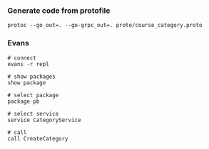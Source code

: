 ### Generate code from protofile

```shell
protoc --go_out=. --go-grpc_out=. proto/course_category.proto
```

### Evans

```shell
# connect
evans -r repl

# show packages
show package

# select package
package pb

# select service
service CategoryService

# call
call CreateCategory
```